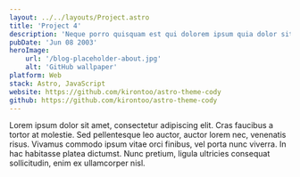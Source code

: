 ```yaml
---
layout: ../../layouts/Project.astro
title: 'Project 4'
description: 'Neque porro quisquam est qui dolorem ipsum quia dolor sit amet, consectetur, adipisci'
pubDate: 'Jun 08 2003'
heroImage:
    url: '/blog-placeholder-about.jpg'
    alt: 'GitHub wallpaper'
platform: Web
stack: Astro, JavaScript
website: https://github.com/kirontoo/astro-theme-cody
github: https://github.com/kirontoo/astro-theme-cody
---
```


Lorem ipsum dolor sit amet, consectetur adipiscing elit. Cras faucibus a tortor at molestie. Sed pellentesque leo auctor, auctor lorem nec, venenatis risus. Vivamus commodo ipsum vitae orci finibus, vel porta nunc viverra. In hac habitasse platea dictumst. Nunc pretium, ligula ultricies consequat sollicitudin, enim ex ullamcorper nisl.
